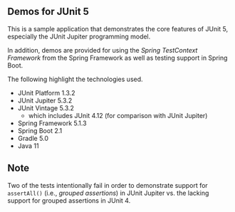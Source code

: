 ## Demos for JUnit 5

This is a sample application that demonstrates the core features of JUnit 5, especially the JUnit Jupiter programming model.

In addition, demos are provided for using the _Spring TestContext Framework_ from the Spring Framework as well as testing support in Spring Boot.

The following highlight the technologies used.

* JUnit Platform 1.3.2
* JUnit Jupiter 5.3.2
* JUnit Vintage 5.3.2
  * which includes JUnit 4.12 (for comparison with JUnit Jupiter)
* Spring Framework 5.1.3
* Spring Boot 2.1
* Gradle 5.0
* Java 11

## Note

Two of the tests intentionally fail in order to demonstrate support for `assertAll()` (i.e., _grouped assertions_) in JUnit Jupiter vs. the lacking support for grouped assertions in JUnit 4.

